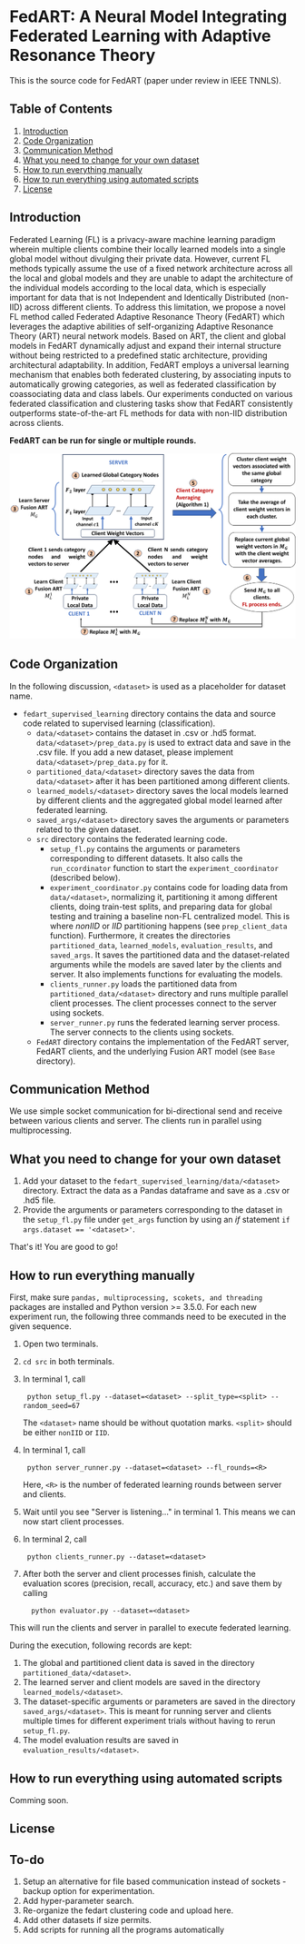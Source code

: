 # FedART: A Neural Model Integrating Federated Learning with Adaptive Resonance Theory
This is the source code for FedART (paper under review in IEEE TNNLS).

## Table of Contents
1. [Introduction](#introduction)
2. [Code Organization](#code-org)
3. [Communication Method](#comms)
4. [What you need to change for your own dataset](#customization)
5. [How to run everything manually](#manual-run)
6. [How to run everything using automated scripts](#auto-run)
7. [License](#license)

## Introduction <a name="introduction"></a>
Federated Learning (FL) is a privacy-aware machine learning paradigm wherein multiple clients combine their locally learned models into a single global model without divulging their private data. However, current FL methods typically assume the use of a fixed network architecture across all the local and global models and they are unable to adapt the architecture of the individual models according to the local data, which is especially important for data that is not Independent and Identically Distributed (non-IID) across different clients. To address this limitation, we propose a novel FL method called Federated Adaptive Resonance Theory (FedART) which leverages the adaptive abilities of self-organizing Adaptive Resonance Theory (ART) neural network models. Based on ART, the client and global models in FedART dynamically adjust and expand their internal structure without being restricted to a predefined static architecture, providing architectural adaptability. In addition, FedART employs a universal learning mechanism that enables both federated clustering, by associating inputs to automatically growing categories, as well as federated classification by coassociating data and class labels. Our experiments conducted on various federated classification and clustering tasks show that FedART consistently outperforms state-of-the-art FL methods for data with non-IID distribution across clients.

**FedART can be run for single or multiple rounds.**

![FedART Federated Learning Architecture](FedART.png)

## Code Organization <a name="code-org"></a>
In the following discussion, `<dataset>` is used as a placeholder for dataset name.
- `fedart_supervised_learning` directory contains the data and source code related to supervised learning (classification).
     - `data/<dataset>` contains the dataset in .csv or .hd5 format. `data/<dataset>/prep_data.py` is used to extract data and save in the .csv file. If you add a new dataset, please implement `data/<dataset>/prep_data.py` for it.
     - `partitioned_data/<dataset>` directory saves the data from `data/<dataset>` after it has been partitioned among different clients.
     - `learned_models/<dataset>` directory saves the local models learned by different clients and the aggregated global model learned after federated learning.
     - `saved_args/<dataset>` directory saves the arguments or parameters related to the given dataset.
     - `src` directory contains the federated learning code.
       - `setup_fl.py` contains the arguments or parameters corresponding to different datasets. It also calls the `run_ccordinator` function to start the `experiment_coordinator` (described below).
       - `experiment_coordinator.py` contains code for loading data from `data/<dataset>`, normalizing it, partitioning it among different clients, doing train-test splits, and preparing data for global testing and training a baseline non-FL centralized model. This is where _nonIID_ or _IID_ partitioning happens (see `prep_client_data` function). Furthermore, it creates the directories `partitioned_data`, `learned_models`, `evaluation_results`, and `saved_args`. It saves the partitioned data and the dataset-related arguments while the models are saved later by the clients and server. It also implements functions for evaluating the models.
       - `clients_runner.py` loads the partitioned data from `partitioned_data/<dataset>` directory and runs multiple parallel client processes. The client processes connect to the server using sockets.
       -  `server_runner.py` runs the federated learning server process. The server connects to the clients using sockets.
     - `FedART` directory contains the implementation of the FedART server, FedART clients, and the underlying Fusion ART model (see `Base` directory).

## Communication Method <a name="comms"></a>
We use simple socket communication for bi-directional send and receive between various clients and server. The clients run in parallel using multiprocessing.

## What you need to change for your own dataset <a name="customization"></a>
1. Add your dataset to the `fedart_supervised_learning/data/<dataset>` directory. Extract the data as a Pandas dataframe and save as a .csv or .hd5 file.
2. Provide the arguments or parameters corresponding to the dataset in the `setup_fl.py` file under `get_args` function by using an _if_ statement `if args.dataset == '<dataset>'`.

That's it! You are good to go!

## How to run everything manually <a name="manual-run"></a>
First, make sure `pandas, multiprocessing, scokets, and threading` packages are installed and Python version >= 3.5.0.
For each new experiment run, the following three commands need to be executed in the given sequence.

1. Open two terminals. 
2. `cd src` in both terminals.
3. In terminal 1, call
   
        python setup_fl.py --dataset=<dataset> --split_type=<split> --random_seed=67
   
   The `<dataset>` name should be without quotation marks. `<split>` should be either `nonIID` or `IID`.
   
4. In terminal 1, call

        python server_runner.py --dataset=<dataset> --fl_rounds=<R>

   Here, `<R>` is the number of federated learning rounds between server and clients.
   
5. Wait until you see "Server is listening..." in terminal 1. This means we can now start client processes.
   
6. In terminal 2, call

        python clients_runner.py --dataset=<dataset>

7. After both the server and client processes finish, calculate the evaluation scores (precision, recall, accuracy, etc.) and save them by calling

         python evaluator.py --dataset=<dataset>

This will run the clients and server in parallel to execute federated learning. 

During the execution, following records are kept:
1. The global and partitioned client data is saved in the directory `partitioned_data/<dataset>`.
2. The learned server and client models are saved in the directory `learned_models/<dataset>`.
3. The dataset-specific arguments or parameters are saved in the directory `saved_args/<dataset>`. This is meant for running server and clients multiple times for different experiment trials without having to rerun `setup_fl.py`.
4. The model evaluation results are saved in `evaluation_results/<dataset>`.

## How to run everything using automated scripts <a name="auto-run"></a>
Comming soon.

## License <a name="license"></a>

## To-do 
1. Setup an alternative for file based communication instead of sockets - backup option for experimentation.
2. Add hyper-parameter search.
3. Re-organize the fedart clustering code and upload here.
4. Add other datasets if size permits.
5. Add scripts for running all the programs automatically
